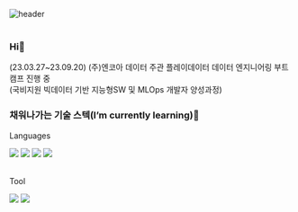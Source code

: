 <!--
**charmdovi/charmdovi** is a ✨ _special_ ✨ repository because its `README.md` (this file) appears on your GitHub profile.

Here are some ideas to get you started:

- 🔭 I’m currently working on ...
- 🌱 I’m currently learning ...
- 👯 I’m looking to collaborate on ...
- 🤔 I’m looking for help with ...
- 💬 Ask me about ...
- 📫 How to reach me: ...
- 😄 Pronouns: ...
- ⚡ Fun fact: ...
-->

![header](https://capsule-render.vercel.app/api?type=cylinder&color=F4D47B&height=120&section=header&text=charmdovi%20portfolio&fontSize=70&fontColor=d6ace6)
</br>
</br>
### Hi👋 
(23.03.27~23.09.20)
(주)엔코아 데이터 주관 플레이데이터 데이터 엔지니어링 부트캠프 진행 중<br>
(국비지원 빅데이터 기반 지능형SW 및 MLOps 개발자 양성과정) 
</br>

### 채워나가는 기술 스텍(I’m currently learning)🌱

Languages
<div align="left">
	<img src="https://img.shields.io/badge/Python-007396?style=flat&logo=Python&logoColor=white" />
	<img src="https://img.shields.io/badge/HTML5-E34F26?style=flat&logo=HTML5&logoColor=white" />
	<img src="https://img.shields.io/badge/Linux-FCC624?style=flat&logo=Linux&logoColor=white" />
  <img src="https://img.shields.io/badge/MySQL-4479A1?style=flat&logo=MySQL&logoColor=white" />
</div>
</br>

Tool
<div align="left">
	<img src="https://img.shields.io/badge/GitHub-181717?style=flat&logo=GitHub&logoColor=white" />
  <img src="https://img.shields.io/badge/VisualStudiocode-007ACC?style=flat&logo=VisualStudiocode&logoColor=white" />
</div>
</br>
